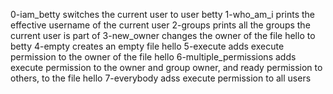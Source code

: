 0-iam_betty switches the current user to user betty
1-who_am_i prints the effective username of the current user
2-groups prints all the groups the current user is part of
3-new_owner changes the owner of the file hello to betty
4-empty creates an empty file hello
5-execute adds execute permission to the owner of the file hello
6-multiple_permissions adds execute permission to the owner and group owner, and ready permission to others, to the file hello
7-everybody adss execute permission to all users
